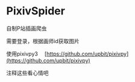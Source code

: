 # PixivSpider

自制P站插画爬虫

需要登录，根据画师id获取图片

使用pixivpy3　 [https://github.com/upbit/pixivpy](https://github.com/upbit/pixivpy)

注释这些看心情吧